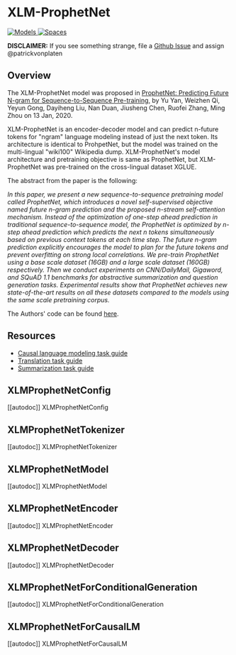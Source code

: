 <!--Copyright 2020 The HuggingFace Team. All rights reserved.

Licensed under the Apache License, Version 2.0 (the "License"); you may not use this file except in compliance with
the License. You may obtain a copy of the License at

http://www.apache.org/licenses/LICENSE-2.0

Unless required by applicable law or agreed to in writing, software distributed under the License is distributed on
an "AS IS" BASIS, WITHOUT WARRANTIES OR CONDITIONS OF ANY KIND, either express or implied. See the License for the
specific language governing permissions and limitations under the License.

⚠️ Note that this file is in Markdown but contain specific syntax for our doc-builder (similar to MDX) that may not be
rendered properly in your Markdown viewer.

-->

# XLM-ProphetNet

<div class="flex flex-wrap space-x-1">
<a href="https://huggingface.co/models?filter=xprophetnet">
<img alt="Models" src="https://img.shields.io/badge/All_model_pages-xprophetnet-blueviolet">
</a>
<a href="https://huggingface.co/spaces/docs-demos/xprophetnet-large-wiki100-cased-xglue-ntg">
<img alt="Spaces" src="https://img.shields.io/badge/%F0%9F%A4%97%20Hugging%20Face-Spaces-blue">
</a>
</div>

**DISCLAIMER:** If you see something strange, file a [Github Issue](https://github.com/huggingface/transformers/issues/new?assignees=&labels=&template=bug-report.md&title) and assign
@patrickvonplaten


## Overview

The XLM-ProphetNet model was proposed in [ProphetNet: Predicting Future N-gram for Sequence-to-Sequence Pre-training,](https://arxiv.org/abs/2001.04063) by Yu Yan, Weizhen Qi, Yeyun Gong, Dayiheng Liu, Nan Duan, Jiusheng Chen, Ruofei
Zhang, Ming Zhou on 13 Jan, 2020.

XLM-ProphetNet is an encoder-decoder model and can predict n-future tokens for "ngram" language modeling instead of
just the next token. Its architecture is identical to ProhpetNet, but the model was trained on the multi-lingual
"wiki100" Wikipedia dump. XLM-ProphetNet's model architecture and pretraining objective is same as ProphetNet, but XLM-ProphetNet was pre-trained on the cross-lingual dataset XGLUE.

The abstract from the paper is the following:

*In this paper, we present a new sequence-to-sequence pretraining model called ProphetNet, which introduces a novel
self-supervised objective named future n-gram prediction and the proposed n-stream self-attention mechanism. Instead of
the optimization of one-step ahead prediction in traditional sequence-to-sequence model, the ProphetNet is optimized by
n-step ahead prediction which predicts the next n tokens simultaneously based on previous context tokens at each time
step. The future n-gram prediction explicitly encourages the model to plan for the future tokens and prevent
overfitting on strong local correlations. We pre-train ProphetNet using a base scale dataset (16GB) and a large scale
dataset (160GB) respectively. Then we conduct experiments on CNN/DailyMail, Gigaword, and SQuAD 1.1 benchmarks for
abstractive summarization and question generation tasks. Experimental results show that ProphetNet achieves new
state-of-the-art results on all these datasets compared to the models using the same scale pretraining corpus.*

The Authors' code can be found [here](https://github.com/microsoft/ProphetNet).

## Resources

- [Causal language modeling task guide](../tasks/language_modeling)
- [Translation task guide](../tasks/translation)
- [Summarization task guide](../tasks/summarization)

## XLMProphetNetConfig

[[autodoc]] XLMProphetNetConfig

## XLMProphetNetTokenizer

[[autodoc]] XLMProphetNetTokenizer

## XLMProphetNetModel

[[autodoc]] XLMProphetNetModel

## XLMProphetNetEncoder

[[autodoc]] XLMProphetNetEncoder

## XLMProphetNetDecoder

[[autodoc]] XLMProphetNetDecoder

## XLMProphetNetForConditionalGeneration

[[autodoc]] XLMProphetNetForConditionalGeneration

## XLMProphetNetForCausalLM

[[autodoc]] XLMProphetNetForCausalLM
